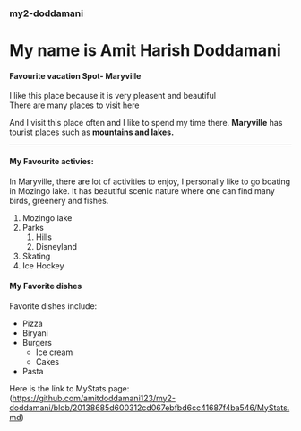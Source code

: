 ### my2-doddamani

# My name is Amit Harish Doddamani

#### Favourite vacation Spot- Maryville   

I like this place because it is very pleasent and beautiful <br>
There are many places to visit here 

And I visit this place often and I like to spend my time there.
**Maryville** has tourist places such as **mountains and lakes.**

---

#### My Favourite activies: ####
In Maryville, there are lot of activities to enjoy, I personally like to go boating in Mozingo lake. It has beautiful scenic nature where one can find many birds, greenery and fishes.

1. Mozingo lake
2. Parks
    1. Hills
    6. Disneyland
1. Skating 
2. Ice Hockey

#### My Favorite dishes ####
Favorite dishes include:
* Pizza
* Biryani
* Burgers
    * Ice cream
    * Cakes
* Pasta

Here is the link to MyStats page:(https://github.com/amitdoddamani123/my2-doddamani/blob/20138685d600312cd067ebfbd6cc41687f4ba546/MyStats.md)